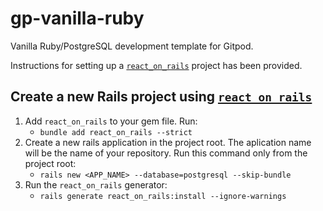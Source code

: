 # gp-vanilla-ruby
Vanilla Ruby/PostgreSQL development template for Gitpod.

Instructions for setting up a [`react_on_rails`](https://github.com/shakacode/react_on_rails) project has been provided. 

## Create a new Rails project using [`react_on_rails`](https://github.com/shakacode/react_on_rails)
1. Add `react_on_rails` to your gem file. Run:
    - `bundle add react_on_rails --strict`
2. Create a new rails application in the project root. The aplication name will be the name of your repository. Run this command only from the project root:
    - `rails new <APP_NAME> --database=postgresql --skip-bundle`
3. Run the `react_on_rails` generator:
    - `rails generate react_on_rails:install --ignore-warnings`


